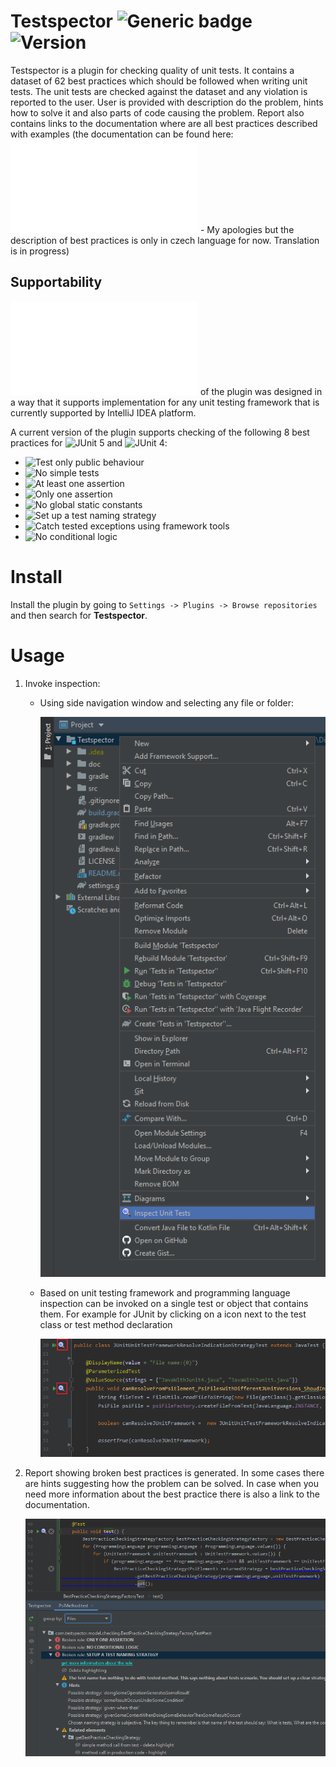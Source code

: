 # Testspector ![Generic badge](https://img.shields.io/github/license/Hasatori/Testspector)  ![Version](https://img.shields.io/jetbrains/plugin/v/org.example.Testspector)


Testspector is a plugin for checking quality of unit tests. It contains a dataset of 62 best practices which should be followed when writing unit tests. The unit tests are checked against the dataset and any violation is reported to the user. User is provided with description do the problem, hints how to solve it and also parts of code causing the problem. 
Report also contains links to the documentation where are all best practices described with examples (the documentation can be found here: ![Best practices](./doc/Practices.md) - My apologies but the description of best practices is only in czech language for now. Translation is in progress) 

## Supportability

![Architecture](./doc/Architecture.md) of the plugin was designed in a way that it supports implementation for any unit testing framework that is currently supported by IntelliJ IDEA platform.

A current version of the plugin supports checking of the following 8 best practices for ![JUnit 5](https://junit.org/junit5) and ![JUnit 4](https://junit.org/junit4):

* ![Test only public behaviour](./doc/Practices.md#testovat-pouze-veřejné-chování-testovaného-systému)
* ![No simple tests](./doc/Practices.md#neimplementovat-jednoduché-testy)
* ![At least one assertion](./doc/Practices.md#minimálně-jedna-ověřovací-metoda-na-test)
* ![Only one assertion](./doc/Practices.md#právě-jedna-ověřovací-metoda-na-test)
* ![No global static constants](./doc/Practices.md#nepoužívat-globální-statické-proměnné)
* ![Set up a test naming strategy](./doc/Practices.md#určit-strategii-pojmenování-testů)
* ![Catch tested exceptions using framework tools](./doc/Practices.md#odchytávat-testované-výjimky-pomocí-nástrojů-knihoven-či-testovacích-frameworků)
* ![No conditional logic](./doc/Practices.md#nepoužívat-bloky-if,-else,-switch,-for-či-while-v-rámci-testu)


# Install
Install the plugin by going to ``Settings -> Plugins -> Browse repositories`` and then search for **Testspector**.


# Usage
1. Invoke inspection:
   * Using side navigation window and selecting any file or folder:

      ![usage_side_window.png](./doc/usage_side_window.png)
   * Based on unit testing framework and programming language inspection can be invoked on a single test or object that contains them. For example for JUnit by clicking on a icon next to the test class or test method declaration

      ![usage from file.png](./doc/usage_from_file.png)

2. Report showing broken best practices is generated. In some cases there are hints suggesting how the problem can be solved. In case when you need more information about the best practice there is also a link to the documentation.

      ![usage_report.png](./doc/usage_report.png)
